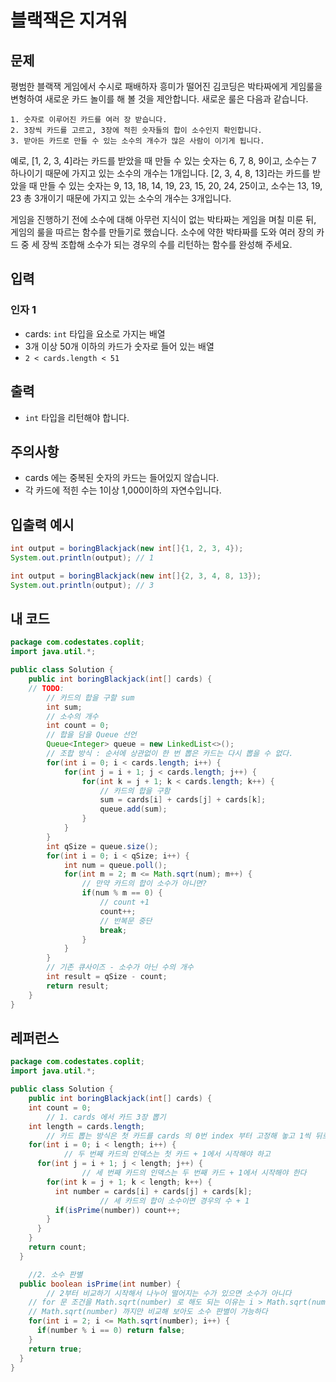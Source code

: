 # **블랙잭은 지겨워**

## **문제**

평범한 블랙잭 게임에서 수시로 패배하자 흥미가 떨어진 김코딩은 박타짜에게 게임룰을 변형하여 새로운 카드 놀이를 해 볼 것을 제안합니다.
새로운 룰은 다음과 같습니다.

```
1. 숫자로 이루어진 카드를 여러 장 받습니다.
2. 3장씩 카드를 고르고, 3장에 적힌 숫자들의 합이 소수인지 확인합니다.
3. 받아든 카드로 만들 수 있는 소수의 개수가 많은 사람이 이기게 됩니다.
```

예로, [1, 2, 3, 4]라는 카드를 받았을 때 만들 수 있는 숫자는 6, 7, 8, 9이고, 소수는 7 하나이기 때문에 가지고 있는 소수의 개수는 1개입니다.
[2, 3, 4, 8, 13]라는 카드를 받았을 때 만들 수 있는 숫자는 9, 13, 18, 14, 19, 23, 15, 20, 24, 25이고, 소수는 13, 19, 23 총 3개이기 때문에 가지고 있는 소수의 개수는 3개입니다.

게임을 진행하기 전에 소수에 대해 아무런 지식이 없는 박타짜는 게임을 며칠 미룬 뒤, 게임의 룰을 따르는 함수를 만들기로 했습니다.
소수에 약한 박타짜를 도와 여러 장의 카드 중 세 장씩 조합해 소수가 되는 경우의 수를 리턴하는 함수를 완성해 주세요.

## **입력**

### **인자 1**

- cards: `int` 타입을 요소로 가지는 배열
- 3개 이상 50개 이하의 카드가 숫자로 들어 있는 배열
- `2 < cards.length < 51`

## **출력**

- `int` 타입을 리턴해야 합니다.

## **주의사항**

- cards 에는 중복된 숫자의 카드는 들어있지 않습니다.
- 각 카드에 적힌 수는 1이상 1,000이하의 자연수입니다.

## **입출력 예시**

```java
int output = boringBlackjack(new int[]{1, 2, 3, 4});
System.out.println(output); // 1

int output = boringBlackjack(new int[]{2, 3, 4, 8, 13});
System.out.println(output); // 3
```

## 내 코드

```java
package com.codestates.coplit; 
import java.util.*;

public class Solution { 
	public int boringBlackjack(int[] cards) {
    // TODO:
		// 카드의 합을 구할 sum
		int sum;
		// 소수의 개수 
		int count = 0;
		// 합을 담을 Queue 선언
		Queue<Integer> queue = new LinkedList<>();
		// 조합 방식 : 순서에 상관없이 한 번 뽑은 카드는 다시 뽑을 수 없다.
		for(int i = 0; i < cards.length; i++) {
			for(int j = i + 1; j < cards.length; j++) {
				for(int k = j + 1; k < cards.length; k++) {
					// 카드의 합을 구함
					sum = cards[i] + cards[j] + cards[k];
					queue.add(sum);
				}
			}
		}
		int qSize = queue.size();
		for(int i = 0; i < qSize; i++) {
			int num = queue.poll();
			for(int m = 2; m <= Math.sqrt(num); m++) {
				// 만약 카드의 합이 소수가 아니면?
				if(num % m == 0) {
					// count +1
					count++;	
					// 반복문 중단	
					break;
				}
			}
		}
		// 기존 큐사이즈 - 소수가 아닌 수의 개수
		int result = qSize - count;
		return result;
	} 
}
```

## 레퍼런스

```java
package com.codestates.coplit; 
import java.util.*;

public class Solution { 
	public int boringBlackjack(int[] cards) {
    int count = 0;
		// 1. cards 에서 카드 3장 뽑기
    int length = cards.length;
		// 카드 뽑는 방식은 첫 카드를 cards 의 0번 index 부터 고정해 놓고 1씩 뒤로 옮겨간다
    for(int i = 0; i < length; i++) {
			// 두 번째 카드의 인덱스는 첫 카드 + 1에서 시작해야 하고
      for(int j = i + 1; j < length; j++) {
				// 세 번째 카드의 인덱스는 두 번째 카드 + 1에서 시작해야 한다
        for(int k = j + 1; k < length; k++) {
          int number = cards[i] + cards[j] + cards[k];
					// 세 카드의 합이 소수이면 경우의 수 + 1
          if(isPrime(number)) count++;
        }
      }
    }
    return count;
  }

	//2. 소수 판별
  public boolean isPrime(int number) {
		// 2부터 비교하기 시작해서 나누어 떨어지는 수가 있으면 소수가 아니다
    // for 문 조건을 Math.sqrt(number) 로 해도 되는 이유는 i > Math.sqrt(number) 가 되면 몫이 절대 0이 될수 없기 때문에
    // Math.sqrt(number) 까지만 비교해 보아도 소수 판별이 가능하다
    for(int i = 2; i <= Math.sqrt(number); i++) {
      if(number % i == 0) return false;
    }
    return true;
  }
}
```